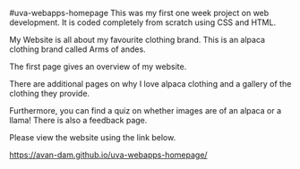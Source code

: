 #uva-webapps-homepage
This was my first one week project on web development. It is coded completely from scratch using CSS and HTML.

My Website is all about my favourite clothing brand. This is an alpaca clothing brand called Arms of andes. 

The first page gives an overview of my website. 

There are additional pages on why I love alpaca clothing and a gallery of the clothing they provide. 

Furthermore, you can find a quiz on whether images are of an alpaca or a llama! There is also a feedback page.

Please view the website using the link below.

https://avan-dam.github.io/uva-webapps-homepage/
